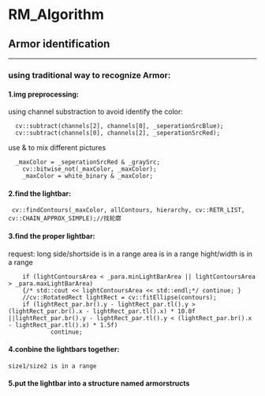 # RM_Algorithm
## Armor identification
***
  ### using traditional way to recognize Armor:
  #### 1.img preprocessing:
  using channel substraction to avoid identify the color:

      cv::subtract(channels[2], channels[0], _seperationSrcBlue);
      cv::subtract(channels[0], channels[2], _seperationSrcRed);

      
  use & to mix different pictures

      _maxColor = _seperationSrcRed & _graySrc;
		cv::bitwise_not(_maxColor, _maxColor);
		_maxColor = white_binary & _maxColor;

     
  #### 2.find the lightbar:

 	 cv::findContours(_maxColor, allContours, hierarchy, cv::RETR_LIST, cv::CHAIN_APPROX_SIMPLE);//找轮廓

  #### 3.find the proper lightbar:
  request:  long side/shortside is in a range
  area is in a range 
  hight/width is in a range

		if (lightContoursArea < _para.minLightBarArea || lightContoursArea > _para.maxLightBarArea) 
		{/* std::cout << lightContoursArea << std::endl;*/ continue; }
		//cv::RotatedRect lightRect = cv::fitEllipse(contours);
		if (lightRect_par.br().y - lightRect_par.tl().y > (lightRect_par.br().x - lightRect_par.tl().x) * 10.0f ||lightRect_par.br().y - lightRect_par.tl().y < (lightRect_par.br().x - lightRect_par.tl().x) * 1.5f)
				continue;

	
#### 4.conbine the lightbars together:
	size1/size2 is in a range 
	
#### 5.put the lightbar into a structure named armorstructs

          
  

